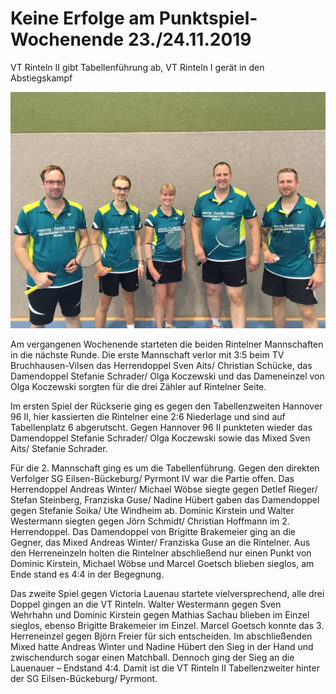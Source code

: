 # Keine Erfolge am Punktspiel-Wochenende 23./24.11.2019

VT Rinteln II gibt Tabellenführung ab, VT Rinteln I gerät in den Abstiegskampf

![Kreismeisterschaften](2019-11-26_punktspiel.jpg)

Am vergangenen Wochenende starteten die beiden Rintelner Mannschaften in die nächste Runde. Die erste Mannschaft verlor mit 3:5 beim TV Bruchhausen-Vilsen das Herrendoppel Sven Aits/ Christian Schücke, das Damendoppel Stefanie Schrader/ Olga Koczewski und das Dameneinzel von Olga Koczewski sorgten für die drei Zähler auf Rintelner Seite.

Im ersten Spiel der Rückserie ging es gegen den Tabellenzweiten Hannover 96 II, hier kassierten die Rintelner eine 2:6 Niederlage und sind auf Tabellenplatz 6 abgerutscht. Gegen Hannover 96 II punkteten wieder das Damendoppel Stefanie Schrader/ Olga Koczewski sowie das Mixed Sven Aits/ Stefanie Schrader. 

Für die 2. Mannschaft ging es um die Tabellenführung. Gegen den direkten Verfolger SG Eilsen-Bückeburg/ Pyrmont IV war die Partie offen. Das Herrendoppel Andreas Winter/ Michael Wöbse siegte gegen Detlef Rieger/ Stefan Steinberg, Franziska Guse/ Nadine Hübert gaben das Damendoppel gegen Stefanie Soika/ Ute Windheim ab. Dominic Kirstein und Walter Westermann siegten gegen Jörn Schmidt/ Christian Hoffmann im 2. Herrendoppel. Das Damendoppel von Brigitte Brakemeier ging an die Gegner, das Mixed Andreas Winter/ Franziska Guse an die Rintelner. Aus den Herreneinzeln holten die Rintelner abschließend nur einen Punkt von Dominic Kirstein, Michael Wöbse und Marcel Goetsch blieben sieglos, am Ende stand es 4:4 in der Begegnung.

Das zweite Spiel gegen Victoria Lauenau startete vielversprechend, alle drei Doppel gingen an die VT Rinteln. Walter Westermann gegen Sven Wehrhahn und Dominic Kirstein gegen Mathias Sachau blieben im Einzel sieglos, ebenso Brigitte Brakemeier im Einzel. Marcel Goetsch konnte das 3. Herreneinzel gegen Björn Freier für sich entscheiden. Im abschließenden Mixed hatte Andreas Winter und Nadine Hübert den Sieg in der Hand und zwischendurch sogar einen Matchball. Dennoch ging der Sieg an die Lauenauer – Endstand 4:4. Damit ist die VT Rinteln II Tabellenzweiter hinter der SG Eilsen-Bückeburg/ Pyrmont.